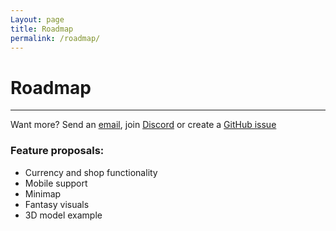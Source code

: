 ```yaml
---
Layout: page
title: Roadmap
permalink: /roadmap/
---
```


# Roadmap

***

Want more? Send an [email][mail], join [Discord][discord] or create a [GitHub issue][github-issue]

### Feature proposals:

* Currency and shop functionality
* Mobile support
* Minimap
* Fantasy visuals
* 3D model example

[mail]: mailto:gracesgamesbv@gmail.com
[discord]: https://discord.gg/DBwFAES
[github-issue]: https://github.com/GracesGames/BlockBreaker2DKit/issues
